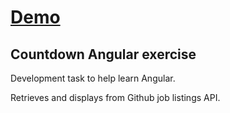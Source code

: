 # [Demo](https://matthewthomsonnz.github.io/angular-exercise/)

## Countdown Angular exercise

Development task to help learn Angular.

Retrieves and displays from Github job listings API.

